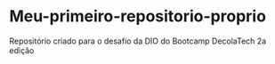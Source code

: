 # Meu-primeiro-repositorio-proprio
Repositório criado para o desafio da DIO do Bootcamp DecolaTech 2a edição
